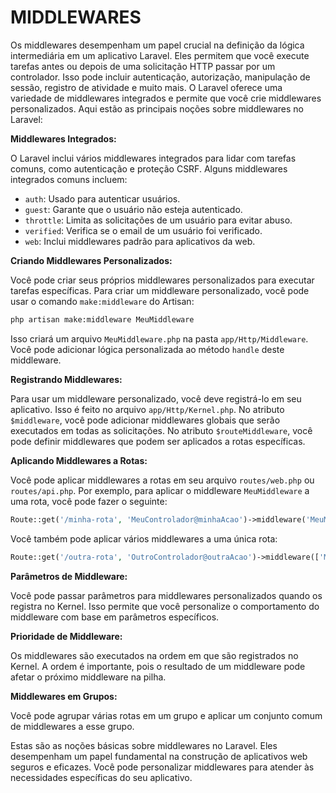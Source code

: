# MIDDLEWARES
Os middlewares desempenham um papel crucial na definição da lógica intermediária em um aplicativo Laravel. Eles permitem que você execute tarefas antes ou depois de uma solicitação HTTP passar por um controlador. Isso pode incluir autenticação, autorização, manipulação de sessão, registro de atividade e muito mais. O Laravel oferece uma variedade de middlewares integrados e permite que você crie middlewares personalizados. Aqui estão as principais noções sobre middlewares no Laravel:

**Middlewares Integrados:**

O Laravel inclui vários middlewares integrados para lidar com tarefas comuns, como autenticação e proteção CSRF. Alguns middlewares integrados comuns incluem:

- `auth`: Usado para autenticar usuários.
- `guest`: Garante que o usuário não esteja autenticado.
- `throttle`: Limita as solicitações de um usuário para evitar abuso.
- `verified`: Verifica se o email de um usuário foi verificado.
- `web`: Inclui middlewares padrão para aplicativos da web.

**Criando Middlewares Personalizados:**

Você pode criar seus próprios middlewares personalizados para executar tarefas específicas. Para criar um middleware personalizado, você pode usar o comando `make:middleware` do Artisan:

```bash
php artisan make:middleware MeuMiddleware
```

Isso criará um arquivo `MeuMiddleware.php` na pasta `app/Http/Middleware`. Você pode adicionar lógica personalizada ao método `handle` deste middleware.

**Registrando Middlewares:**

Para usar um middleware personalizado, você deve registrá-lo em seu aplicativo. Isso é feito no arquivo `app/Http/Kernel.php`. No atributo `$middleware`, você pode adicionar middlewares globais que serão executados em todas as solicitações. No atributo `$routeMiddleware`, você pode definir middlewares que podem ser aplicados a rotas específicas.

**Aplicando Middlewares a Rotas:**

Você pode aplicar middlewares a rotas em seu arquivo `routes/web.php` ou `routes/api.php`. Por exemplo, para aplicar o middleware `MeuMiddleware` a uma rota, você pode fazer o seguinte:

```php
Route::get('/minha-rota', 'MeuControlador@minhaAcao')->middleware('MeuMiddleware');
```

Você também pode aplicar vários middlewares a uma única rota:

```php
Route::get('/outra-rota', 'OutroControlador@outraAcao')->middleware(['MeuMiddleware', 'auth']);
```

**Parâmetros de Middleware:**

Você pode passar parâmetros para middlewares personalizados quando os registra no Kernel. Isso permite que você personalize o comportamento do middleware com base em parâmetros específicos.

**Prioridade de Middleware:**

Os middlewares são executados na ordem em que são registrados no Kernel. A ordem é importante, pois o resultado de um middleware pode afetar o próximo middleware na pilha.

**Middlewares em Grupos:**

Você pode agrupar várias rotas em um grupo e aplicar um conjunto comum de middlewares a esse grupo.

Estas são as noções básicas sobre middlewares no Laravel. Eles desempenham um papel fundamental na construção de aplicativos web seguros e eficazes. Você pode personalizar middlewares para atender às necessidades específicas do seu aplicativo.